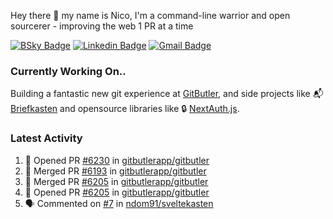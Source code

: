 
Hey there 👋 my name is Nico, I'm a command-line warrior and open sourcerer - improving the web 1 PR at a time

[![BSky Badge](https://img.shields.io/badge/-%20%40ndo.dev%20-%200285FF?style=flat-square&logo=bluesky&color=%23161e27)](https://bsky.app/profile/ndo.dev) [![Linkedin Badge](https://img.shields.io/badge/-ndom91-blue?style=flat-square&logo=Linkedin&logoColor=white&link=https://www.linkedin.com/in/ndom91/)](https://www.linkedin.com/in/ndom91/) [![Gmail Badge](https://img.shields.io/badge/-yo@ndo.dev-c14438?style=flat-square&logo=mail.ru&logoColor=white&link=mailto:yo@ndo.dev)](mailto:yo@ndo.dev)

### Currently Working On..

Building a fantastic new git experience at [GitButler](https://github.com/gitbutlerapp), and side projects like 📬 [Briefkasten](https://briefkastenhq.com) and opensource libraries like 🔒 [NextAuth.js](https://github.com/nextauthjs/next-auth).

<!--START_SECTION_PROFILE_VIEWS:readme-info-->
<!--END_SECTION_PROFILE_VIEWS:readme-info-->

<!--START_SECTION_DAILY_COMMIT:readme-info-->
<!--END_SECTION_DAILY_COMMIT:readme-info-->

<!--START_SECTION_WEEKLY_COMMIT:readme-info-->
<!--END_SECTION_WEEKLY_COMMIT:readme-info-->

### Latest Activity

<!--START_SECTION:activity-->
1. 💪 Opened PR [#6230](https://github.com/gitbutlerapp/gitbutler/pull/6230) in [gitbutlerapp/gitbutler](https://github.com/gitbutlerapp/gitbutler)
2. 🎉 Merged PR [#6193](https://github.com/gitbutlerapp/gitbutler/pull/6193) in [gitbutlerapp/gitbutler](https://github.com/gitbutlerapp/gitbutler)
3. 🎉 Merged PR [#6205](https://github.com/gitbutlerapp/gitbutler/pull/6205) in [gitbutlerapp/gitbutler](https://github.com/gitbutlerapp/gitbutler)
4. 💪 Opened PR [#6205](https://github.com/gitbutlerapp/gitbutler/pull/6205) in [gitbutlerapp/gitbutler](https://github.com/gitbutlerapp/gitbutler)
5. 🗣 Commented on [#7](https://github.com/ndom91/sveltekasten/issues/7#issuecomment-2639720452) in [ndom91/sveltekasten](https://github.com/ndom91/sveltekasten)
<!--END_SECTION:activity-->

